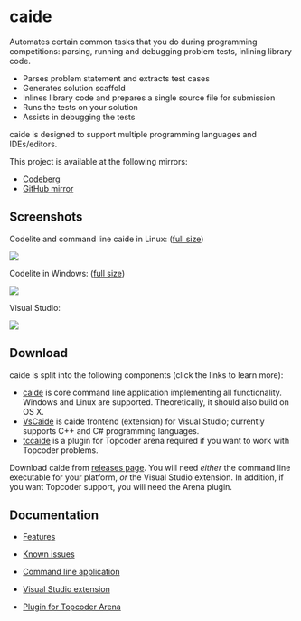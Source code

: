 # caide
Automates certain common tasks that you do during programming competitions:
parsing, running and debugging problem tests, inlining library code.

* Parses problem statement and extracts test cases
* Generates solution scaffold
* Inlines library code and prepares a single source file for submission
* Runs the tests on your solution
* Assists in debugging the tests

caide is designed to support multiple programming languages and IDEs/editors.

This project is available at the following mirrors:

* [Codeberg](https://codeberg.org/slycelote/caide)
* [GitHub mirror](https://github.com/slycelote/caide)

## Screenshots
Codelite and command line caide in Linux: ([full size](http://i.imgur.com/cZsP6Z0.png))

![ ](http://i.imgur.com/cZsP6Z0l.png)

Codelite in Windows: ([full size](http://i.imgur.com/mLmQDgD.png))

![ ](http://i.imgur.com/mLmQDgDl.png)

Visual Studio:

![ ](http://i.imgur.com/dSy9CQO.png)

## Download

caide is split into the following components (click the links to learn more):

* [caide](https://codeberg.org/slycelote/caide/src/branch/master/libcaide/README.md)
  is core command line application implementing all functionality. Windows and
Linux are supported. Theoretically, it should also build on OS X.
* [VsCaide](https://codeberg.org/slycelote/caide/src/branch/master/vscaide/README.md)
  is caide frontend (extension) for Visual Studio; currently supports C++ and
C# programming languages.
* [tccaide](https://codeberg.org/slycelote/caide/src/branch/master/tccaide/README.md)
  is a plugin for Topcoder arena required if you want to work with Topcoder
problems.

Download caide from [releases
page](https://github.com/slycelote/caide/releases). You will need *either* the
command line executable for your platform, *or* the Visual Studio extension.
In addition, if you want Topcoder support, you will need the Arena plugin.

## Documentation

* [Features](https://codeberg.org/slycelote/caide/src/branch/master/doc/features.md)

* [Known
  issues](https://codeberg.org/slycelote/caide/src/branch/master/doc/known-issues.md)

* [Command line
  application](https://codeberg.org/slycelote/caide/src/branch/master/libcaide/README.md)

* [Visual Studio extension
  ](https://codeberg.org/slycelote/caide/src/branch/master/vscaide/README.md)

* [Plugin for Topcoder
  Arena](https://codeberg.org/slycelote/caide/src/branch/master/tccaide/README.md)

